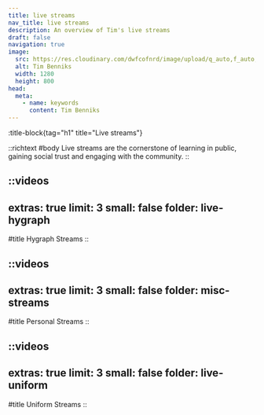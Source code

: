 ```yaml
---
title: live streams
nav_title: live streams
description: An overview of Tim's live streams
draft: false
navigation: true
image:
  src: https://res.cloudinary.com/dwfcofnrd/image/upload/q_auto,f_auto,w_1280/Tim/tim_aug_2023.png
  alt: Tim Benniks
  width: 1280
  height: 800
head:
  meta:
    - name: keywords
      content: Tim Benniks
---
```


:title-block{tag="h1" title="Live streams"}

::richtext
#body
Live streams are the cornerstone of learning in public, gaining social trust and engaging with the community.
::

::videos
---
extras: true
limit: 3
small: false
folder: live-hygraph
---
#title
Hygraph Streams
::

::videos
---
extras: true
limit: 3
small: false
folder: misc-streams
---
#title
Personal Streams
::

::videos
---
extras: true
limit: 3
small: false
folder: live-uniform
---
#title
Uniform Streams
::
